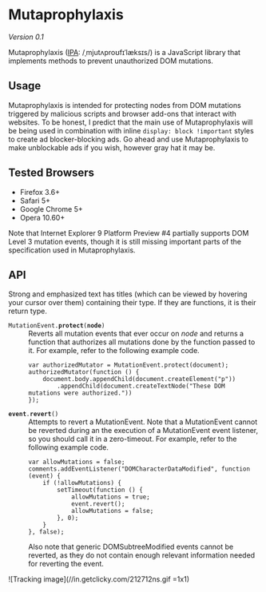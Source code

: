 Mutaprophylaxis
===============

*Version 0.1*

Mutaprophylaxis ([IPA][1]: /ˌmjutʌproʊfɪˈlæksɪs/) is a JavaScript library that implements methods to prevent unauthorized
DOM mutations.


Usage
-----

Mutaprophylaxis is intended for protecting nodes from DOM mutations triggered by malicious
scripts and browser add-ons that interact with websites. To be honest, I predict that the
main use of Mutaprophylaxis will be being used in combination with inline
`display: block !important` styles to create ad blocker-blocking ads. Go ahead and use
Mutaprophylaxis to make unblockable ads if you wish, however gray hat it may be.


Tested Browsers
---------------

* Firefox 3.6+
* Safari 5+
* Google Chrome 5+
* Opera 10.60+

Note that Internet Explorer 9 Platform Preview #4 partially supports DOM Level 3 mutation
events, though it is still missing important parts of the specification used in
Mutaprophylaxis.

API
---

Strong and emphasized text has titles (which can be viewed by hovering your cursor over
them) containing their type. If they are functions, it is their return type.


<dl>
  <dt><code>MutationEvent.<strong title="Function(Function mutator)">protect</strong>(<strong title="Node">node</strong>)</code></dt>
  <dd>
    Reverts all mutation events that ever occur on <em title="Node">node</em> and returns
    a function that authorizes all mutations done by the function passed to it. For
    example, refer to the following example code.
<pre><code>var authorizedMutator = MutationEvent.protect(document);
authorizedMutator(function () {
    document.body.appendChild(document.createElement("p"))
        .appendChild(document.createTextNode("These DOM mutations were authorized."))
});</code></pre>
  </dd>

  <dt><code><strong title="MutationEvent">event</strong>.<strong title="void">revert</strong>()</code></dt>
  <dd>
    Attempts to revert a MutationEvent. Note that a MutationEvent cannot be reverted
    during an the execution of a MutationEvent event listener, so you should call it in
    a zero-timeout. For example, refer to the following example code.
<pre><code>var allowMutations = false;
comments.addEventListener("DOMCharacterDataModified", function (event) {
    if (!allowMutations) {
        setTimeout(function () {
            allowMutations = true;
            event.revert();
            allowMutations = false;
        }, 0);
    }
}, false);</code></pre>
    Also note that generic DOMSubtreeModified events cannot be reverted, as they do not
	contain enough relevant information needed for reverting the event.
  </dd>
</dl>


![Tracking image](//in.getclicky.com/212712ns.gif =1x1)


  [1]: http://en.wikipedia.org/wiki/IPA_chart_for_English_dialects
